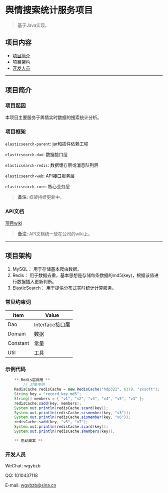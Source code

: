 
# 舆情搜索统计服务项目

> 基于Java实现。

## 项目内容

- [项目简介](#项目简介)
- [项目架构](#项目架构)
- [开发人员](#开发人员)

----

## 项目简介

### 项目起因

本项目主要服务于舆情实时数据的搜索统计分析。

### 项目框架

`elasticsearch-parent`: jar和插件依赖工程

`elasticsearch-dao`: 数据接口层

`elasticsearch-redis`: 数据缓存层或消息队列层

`elasticsearch-web`: API接口服务层

`elasticsearch-core`: 核心业务层

> **备注:** 框架持续更新中。

### API文档
[项目wiki](http://192.168.3.23/wiki)

> **备注:** API文档统一放在公司的wiki上。

----

## 项目架构

1. MySQL： 用于存储基本爬虫数据。
2. Redis： 用于数据去重，基本思想是存储每条数据的md5(key)，根据该值进行数据插入更新判断。
3. ElasticSearch： 用于提供分布式实时统计计算服务。

### 常见约束词
Item      | Value
--------- | -----
Dao  | Interface接口层
Domain    | 数据
Constant  | 常量
Util      |  工具

### 示例代码

```java
    ** Redis层调用 **      
        // 对象申明      
	RedisCache redisCache = new RedisCache("hdp321", 6379, "zxsoft");
	String key = "record_key_md5";
	String[] members = { "v1", "v2", "v3", "v4", "v5", "v3" };
	redisCache.sadd(key, members);
	System.out.println(redisCache.scard(key));
	System.out.println(redisCache.sismember(key, "v3"));
	System.out.println(redisCache.sismember(key, "v6"));
	redisCache.sadd(key, "v5", "v7");
	System.out.println(redisCache.scard(key));
	System.out.println(redisCache.smembers(key));
	
    ** 启动脚本 ** 

```

### 开发人员

WeChat: wgybzb

QQ: 1010437118

E-mail: wgybzb@sina.cn

